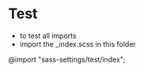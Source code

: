 # Test

* to test all imports
* import the _index.scss in this folder

@import "sass-settings/test/index";